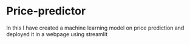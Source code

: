 # Price-predictor
In this I have created a machine learning model on price prediction and deployed it in a webpage using streamlit
